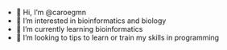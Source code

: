 - 👋 Hi, I’m @caroegmn
- 👀 I’m interested in bioinformatics and biology 
- 🌱 I’m currently learning bioinformatics
- 💞️ I’m looking to tips to learn or train my skills in programming 


<!---
caroegmn/caroegmn is a ✨ special ✨ repository because its `README.md` (this file) appears on your GitHub profile.
You can click the Preview link to take a look at your changes.
--->
